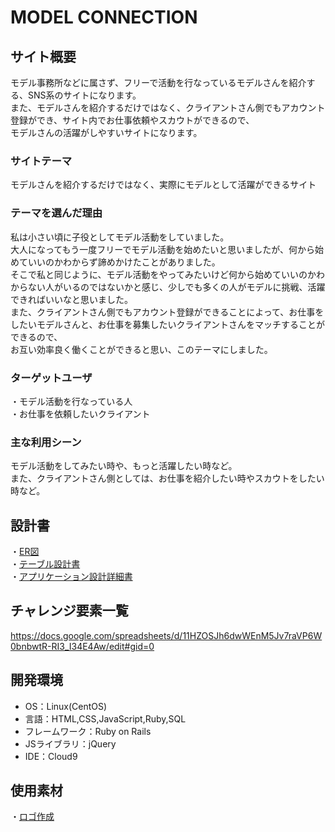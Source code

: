 # MODEL CONNECTION

## サイト概要
モデル事務所などに属さず、フリーで活動を行なっているモデルさんを紹介する、SNS系のサイトになります。<br/>
また、モデルさんを紹介するだけではなく、クライアントさん側でもアカウント登録ができ、サイト内でお仕事依頼やスカウトができるので、<br/>
モデルさんの活躍がしやすいサイトになります。

### サイトテーマ
モデルさんを紹介するだけではなく、実際にモデルとして活躍ができるサイト

### テーマを選んだ理由
私は小さい頃に子役としてモデル活動をしていました。</br>
大人になってもう一度フリーでモデル活動を始めたいと思いましたが、何から始めていいのかわからず諦めかけたことがありました。<br/>
そこで私と同じように、モデル活動をやってみたいけど何から始めていいのかわからない人がいるのではないかと感じ、少しでも多くの人がモデルに挑戦、活躍できればいいなと思いました。<br/>
また、クライアントさん側でもアカウント登録ができることによって、お仕事をしたいモデルさんと、お仕事を募集したいクライアントさんをマッチすることができるので、<br/>
お互い効率良く働くことができると思い、このテーマにしました。


### ターゲットユーザ
・モデル活動を行なっている人　</br>
・お仕事を依頼したいクライアント

### 主な利用シーン
モデル活動をしてみたい時や、もっと活躍したい時など。</br>
また、クライアントさん側としては、お仕事を紹介したい時やスカウトをしたい時など。</br>



## 設計書
・[ER図](https://app.diagrams.net/#G17rA3cDQ2-nPOJT2bmduASL6Xvz0cN7kf)</br>
・[テーブル設計書](https://docs.google.com/spreadsheets/d/1eIAv86Zl3EE3gDSDDKOWJh7rM8y-nl936mhDkblcoPY/edit#gid=1373217982)</br>
・[アプリケーション設計詳細書](https://docs.google.com/spreadsheets/d/1XmJRjVqWTFh50IEWCwqMplm0Rdp2g3dc6IEj8kMO1TU/edit#gid=0)

## チャレンジ要素一覧
<https://docs.google.com/spreadsheets/d/11HZOSJh6dwWEnM5Jv7raVP6W0bnbwtR-RI3_I34E4Aw/edit#gid=0>

## 開発環境
- OS：Linux(CentOS)
- 言語：HTML,CSS,JavaScript,Ruby,SQL
- フレームワーク：Ruby on Rails
- JSライブラリ：jQuery
- IDE：Cloud9

## 使用素材
・[ロゴ作成](https://www.designevo.com/)
